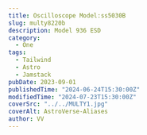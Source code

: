 ```yaml
---
title: Oscilloscope Model:ss5030B
slug: multy8220b
description: Model 936 ESD
category:
  - One
tags:
  - Tailwind
  - Astro
  - Jamstack
pubDate: 2023-09-01
publishedTime: "2024-06-24T15:30:00Z"
modifiedTime: "2024-07-23T15:30:00Z"
coverSrc: "../../MULTY1.jpg"
coverAlt: AstroVerse-Aliases
author: VV
---
```

